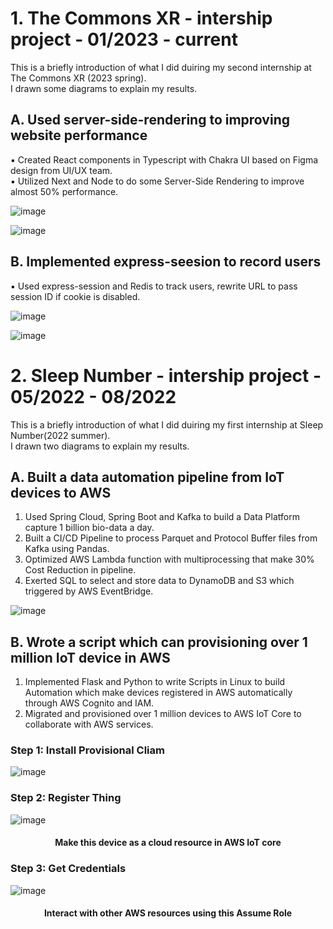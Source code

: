 # 1. The Commons XR - intership project - 01/2023 - current
This is a briefly introduction of what I did duiring my second internship at The Commons XR (2023 spring).  
I drawn some diagrams to explain my results.  

## A. Used server-side-rendering to improving website performance
▪ Created React components in Typescript with Chakra UI based on Figma design from UI/UX team.  
▪ Utilized Next and Node to do some Server-Side Rendering to improve almost 50% performance.  

![image](https://github.com/TotallyNewGuy/work-project-diagram/blob/main/TC/CSR.png)  

![image](https://github.com/TotallyNewGuy/work-project-diagram/blob/main/TC/SSR.png)

## B. Implemented express-seesion to record users
▪ Used express-session and Redis to track users, rewrite URL to pass session ID if cookie is disabled.

![image](https://github.com/TotallyNewGuy/work-project-diagram/blob/main/TC/login.png)

![image](https://github.com/TotallyNewGuy/work-project-diagram/blob/main/TC/call.png)



# 2. Sleep Number - intership project - 05/2022 - 08/2022
This is a briefly introduction of what I did duiring my first internship at Sleep Number(2022 summer).  
I drawn two diagrams to explain my results.  

## A. Built a data automation pipeline from IoT devices to AWS
1. Used Spring Cloud, Spring Boot and Kafka to build a Data Platform capture 1 billion bio-data a day.  
2. Built a CI/CD Pipeline to process Parquet and Protocol Buffer files from Kafka using Pandas.  
3. Optimized AWS Lambda function with multiprocessing that make 30% Cost Reduction in pipeline.  
4. Exerted SQL to select and store data to DynamoDB and S3 which triggered by AWS EventBridge.  

![image](https://github.com/TotallyNewGuy/work-project-diagram/blob/main/sleep%20number%201.png)

## B. Wrote a script which can provisioning over 1 million IoT device in AWS
1. Implemented Flask and Python to write Scripts in Linux to build Automation which make devices registered in AWS automatically through AWS Cognito and IAM.  
2. Migrated and provisioned over 1 million devices to AWS IoT Core to collaborate with AWS services.  

### Step 1: Install Provisional Cliam
![image](https://github.com/TotallyNewGuy/work-project-diagram/blob/main/sleep%20number%20A.png)

### Step 2: Register Thing
![image](https://github.com/TotallyNewGuy/work-project-diagram/blob/main/sleep%20number%20B.png)

<h4 align="center">Make this device as a cloud resource in AWS IoT core</h4>  

### Step 3: Get Credentials
![image](https://github.com/TotallyNewGuy/work-project-diagram/blob/main/sleep%20number%20C.png)

<h4 align="center">Interact with other AWS resources using this Assume Role</h4>  


